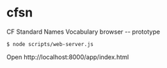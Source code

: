 cfsn
====

CF Standard Names Vocabulary browser -- prototype

```
$ node scripts/web-server.js
```

Open http://localhost:8000/app/index.html

